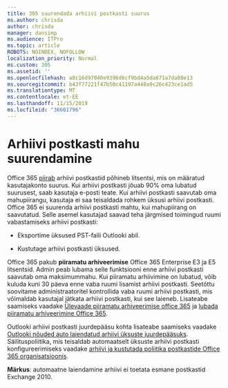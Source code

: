 ```yaml
---
title: 305 suurendada arhiivi postkasti suurus
ms.author: chrisda
author: chrisda
manager: dansimp
ms.audience: ITPro
ms.topic: article
ROBOTS: NOINDEX, NOFOLLOW
localization_priority: Normal
ms.custom: 305
ms.assetid: ''
ms.openlocfilehash: a8c16d97040e9396d6cf9bd4a5da671a7da88e13
ms.sourcegitcommit: b43f77221f47b50c41197a448a9c26c423ce1ad5
ms.translationtype: MT
ms.contentlocale: et-EE
ms.lasthandoff: 11/15/2019
ms.locfileid: "36661796"
---
```

# <a name="increase-the-archive-mailbox-size"></a>Arhiivi postkasti mahu suurendamine

Office 365 [piirab](https://docs.microsoft.com/office365/servicedescriptions/exchange-online-service-description/exchange-online-limits#mailbox-storage-limits) arhiivi postkastid põhineb litsentsi, mis on määratud kasutajakonto suurus. Kui arhiivi postkasti jõuab 90% oma lubatud suurusest, saab kasutaja e-posti teate. Kui arhiivi postkasti saavutab oma mahupiirangu, kasutaja ei saa teisaldada rohkem üksusi arhiivi postkasti. Office 365 ei suurenda arhiivi postkasti mahtu, kui mahupiirang on saavutatud. Selle asemel kasutajad saavad teha järgmised toimingud ruumi vabastamiseks arhiivi postkasti:

- Eksportime üksused PST-faili Outlooki abil.

- Kustutage arhiivi postkasti üksused.

Office 365 pakub **piiramatu arhiveerimise** Office 365 Enterprise E3 ja E5 litsentsid. Admin peab lubama selle funktsiooni enne arhiivi postkasti saavutab oma maksimummahu. Kui piiramatu arhiivimine on lubatud, võib kuluda kuni 30 päeva enne vaba ruumi lisamist arhiivi postkasti. Seetõttu soovitame administraatoritel kontrollida vaba ruumi arhiivi postkasti, mis võimaldab kasutajal jätkata arhiivi postkasti, kui see laieneb. Lisateabe saamiseks vaadake [Ülevaade piiramatu arhiveerimise office 365](https://docs.microsoft.com/office365/securitycompliance/unlimited-archiving) ja [lubada piiramatu arhiveerimine Office 365](https://docs.microsoft.com/office365/securitycompliance/enable-unlimited-archiving).

Outlooki arhiivi postkasti juurdepääsu kohta lisateabe saamiseks vaadake [Outlooki nõuded auto laiendatud arhiivi üksuste juurdepääsuks](https://docs.microsoft.com/office365/securitycompliance/unlimited-archiving#outlook-requirements-for-accessing-items-in-an-auto-expanded-archive). Säilituspoliitika, mis teisaldab automaatselt üksuste arhiivi postkasti konfigureerimiseks vaadake [arhiivi ja kustutada poliitika postkastide Office 365 organisatsioonis](https://docs.microsoft.com/office365/securitycompliance/set-up-an-archive-and-deletion-policy-for-mailboxes).

**Märkus**: automaatne laiendamine arhiivi ei toetata esmane postkastid Exchange 2010.
